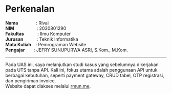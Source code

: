 # Perkenalan

**Nama**&emsp;&emsp;&emsp;&emsp;: Rivai  
**NIM**&emsp;&emsp;&emsp;&emsp;&emsp;: 2030801290  
**Fakultas**&emsp;&emsp;&emsp;: Ilmu Komputer  
**Jurusan**&emsp;&emsp;&emsp;: Teknik Informatika  
**Mata Kuliah**&emsp;: Pemrograman Website  
**Pengajar**&emsp;&emsp;: JEFRY SUNUPURWA ASRI, S.Kom., M.Kom.  

---

Pada UAS ini, saya melanjutkan studi kasus yang sebelumnya dikerjakan pada UTS tanpa API. Kali ini, fokus utama adalah penggunaan API untuk berbagai kebutuhan, seperti payment gateway, CRUD tabel, OTP registrasi, dan pengiriman invoice.  
Website dapat diakses melalui [rmun.me](https://rmun.me).